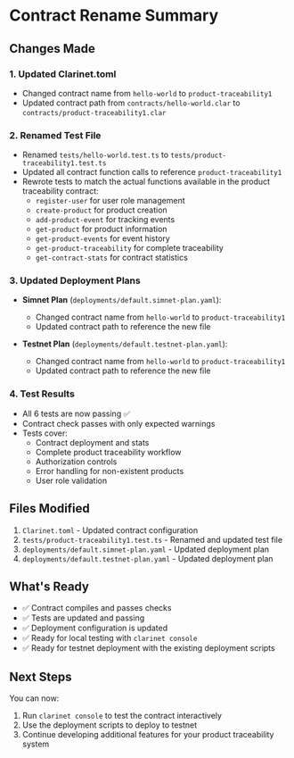 # Contract Rename Summary

## Changes Made

### 1. Updated Clarinet.toml
- Changed contract name from `hello-world` to `product-traceability1`
- Updated contract path from `contracts/hello-world.clar` to `contracts/product-traceability1.clar`

### 2. Renamed Test File
- Renamed `tests/hello-world.test.ts` to `tests/product-traceability1.test.ts`
- Updated all contract function calls to reference `product-traceability1`
- Rewrote tests to match the actual functions available in the product traceability contract:
  - `register-user` for user role management
  - `create-product` for product creation
  - `add-product-event` for tracking events
  - `get-product` for product information
  - `get-product-events` for event history
  - `get-product-traceability` for complete traceability
  - `get-contract-stats` for contract statistics

### 3. Updated Deployment Plans
- **Simnet Plan** (`deployments/default.simnet-plan.yaml`):
  - Changed contract name from `hello-world` to `product-traceability1`
  - Updated contract path to reference the new file
  
- **Testnet Plan** (`deployments/default.testnet-plan.yaml`):
  - Changed contract name from `hello-world` to `product-traceability1`
  - Updated contract path to reference the new file

### 4. Test Results
- All 6 tests are now passing ✅
- Contract check passes with only expected warnings
- Tests cover:
  - Contract deployment and stats
  - Complete product traceability workflow
  - Authorization controls
  - Error handling for non-existent products
  - User role validation

## Files Modified
1. `Clarinet.toml` - Updated contract configuration
2. `tests/product-traceability1.test.ts` - Renamed and updated test file
3. `deployments/default.simnet-plan.yaml` - Updated deployment plan
4. `deployments/default.testnet-plan.yaml` - Updated deployment plan

## What's Ready
- ✅ Contract compiles and passes checks
- ✅ Tests are updated and passing
- ✅ Deployment configuration is updated
- ✅ Ready for local testing with `clarinet console`
- ✅ Ready for testnet deployment with the existing deployment scripts

## Next Steps
You can now:
1. Run `clarinet console` to test the contract interactively
2. Use the deployment scripts to deploy to testnet
3. Continue developing additional features for your product traceability system
